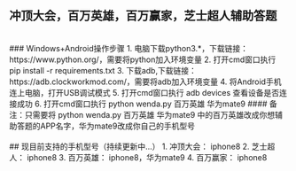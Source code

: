 ## 冲顶大会，百万英雄，百万赢家，芝士超人辅助答题
<br/>
### Windows+Android操作步骤
1. 电脑下载python3.*，下载链接：https://www.python.org/，需要将python加入环境变量
2. 打开cmd窗口执行 pip install -r requirements.txt
3. 下载adb,下载链接：https://adb.clockworkmod.com/，需要将adb加入环境变量
4. 将Android手机连上电脑，打开USB调试模式
5. 打开cmd窗口执行 adb devices 查看设备是否连接成功
6. 打开cmd窗口执行 python wenda.py 百万英雄 华为mate9
#### 备注：只需要将 python wenda.py 百万英雄 华为mate9 中的百万英雄改成你想辅助答题的APP名字，华为mate9改成你自己的手机型号
<br/><br/>
## 现目前支持的手机型号（持续更新中...）
1. 冲顶大会： iphone8
2. 芝士超人： iphone8
3. 百万英雄： iphone8，华为mate9
4. 百万赢家： iphone8
